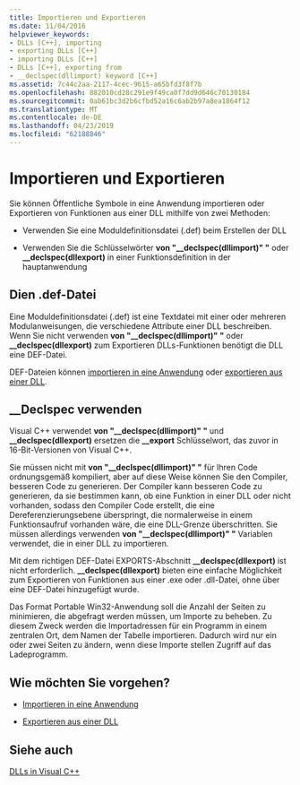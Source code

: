 ```yaml
---
title: Importieren und Exportieren
ms.date: 11/04/2016
helpviewer_keywords:
- DLLs [C++], importing
- exporting DLLs [C++]
- importing DLLs [C++]
- DLLs [C++], exporting from
- __declspec(dllimport) keyword [C++]
ms.assetid: 7c44c2aa-2117-4cec-9615-a65bfd3f8f7b
ms.openlocfilehash: 882010cd28c291e9f49ca0f7dd9d646c70130184
ms.sourcegitcommit: 0ab61bc3d2b6cfbd52a16c6ab2b97a8ea1864f12
ms.translationtype: MT
ms.contentlocale: de-DE
ms.lasthandoff: 04/23/2019
ms.locfileid: "62188846"
---
```

# <a name="importing-and-exporting"></a>Importieren und Exportieren

Sie können Öffentliche Symbole in eine Anwendung importieren oder Exportieren von Funktionen aus einer DLL mithilfe von zwei Methoden:

- Verwenden Sie eine Moduldefinitionsdatei (.def) beim Erstellen der DLL

- Verwenden Sie die Schlüsselwörter **von "__declspec(dllimport)" "** oder **__declspec(dllexport)** in einer Funktionsdefinition in der hauptanwendung

## <a name="using-a-def-file"></a>Dien .def-Datei

Eine Moduldefinitionsdatei (.def) ist eine Textdatei mit einer oder mehreren Modulanweisungen, die verschiedene Attribute einer DLL beschreiben. Wenn Sie nicht verwenden **von "__declspec(dllimport)" "** oder **__declspec(dllexport)** zum Exportieren DLLs-Funktionen benötigt die DLL eine DEF-Datei.

DEF-Dateien können [importieren in eine Anwendung](importing-using-def-files.md) oder [exportieren aus einer DLL](exporting-from-a-dll-using-def-files.md).

## <a name="using-declspec"></a>__Declspec verwenden

Visual C++ verwendet **von "__declspec(dllimport)" "** und **__declspec(dllexport)** ersetzen die **__export** Schlüsselwort, das zuvor in 16-Bit-Versionen von Visual C++.

Sie müssen nicht mit **von "__declspec(dllimport)" "** für Ihren Code ordnungsgemäß kompiliert, aber auf diese Weise können Sie den Compiler, besseren Code zu generieren. Der Compiler kann besseren Code zu generieren, da sie bestimmen kann, ob eine Funktion in einer DLL oder nicht vorhanden, sodass den Compiler Code erstellt, die eine Dereferenzierungsebene überspringt, die normalerweise in einem Funktionsaufruf vorhanden wäre, die eine DLL-Grenze überschritten. Sie müssen allerdings verwenden **von "__declspec(dllimport)" "** Variablen verwendet, die in einer DLL zu importieren.

Mit dem richtigen DEF-Datei EXPORTS-Abschnitt **__declspec(dllexport)** ist nicht erforderlich. **__declspec(dllexport)** bieten eine einfache Möglichkeit zum Exportieren von Funktionen aus einer .exe oder .dll-Datei, ohne über eine DEF-Datei hinzugefügt wurde.

Das Format Portable Win32-Anwendung soll die Anzahl der Seiten zu minimieren, die abgefragt werden müssen, um Importe zu beheben. Zu diesem Zweck werden die Importadressen für ein Programm in einem zentralen Ort, dem Namen der Tabelle importieren. Dadurch wird nur ein oder zwei Seiten zu ändern, wenn diese Importe stellen Zugriff auf das Ladeprogramm.

## <a name="what-do-you-want-to-do"></a>Wie möchten Sie vorgehen?

- [Importieren in eine Anwendung](importing-into-an-application-using-declspec-dllimport.md)

- [Exportieren aus einer DLL](exporting-from-a-dll.md)

## <a name="see-also"></a>Siehe auch

[DLLs in Visual C++](dlls-in-visual-cpp.md)
